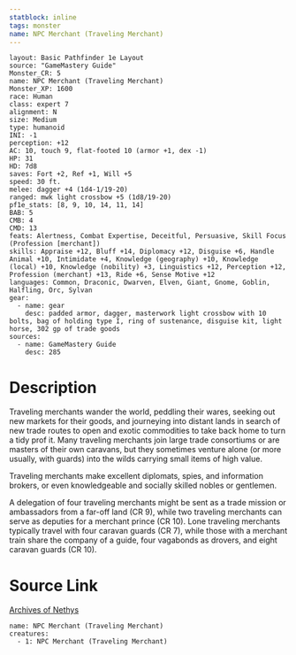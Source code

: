 ```yaml
---
statblock: inline
tags: monster
name: NPC Merchant (Traveling Merchant)
---
```

```statblock
layout: Basic Pathfinder 1e Layout
source: "GameMastery Guide"
Monster_CR: 5
name: NPC Merchant (Traveling Merchant)
Monster_XP: 1600
race: Human
class: expert 7
alignment: N
size: Medium
type: humanoid
INI: -1
perception: +12
AC: 10, touch 9, flat-footed 10 (armor +1, dex -1)
HP: 31
HD: 7d8
saves: Fort +2, Ref +1, Will +5
speed: 30 ft.
melee: dagger +4 (1d4-1/19-20)
ranged: mwk light crossbow +5 (1d8/19-20)
pf1e_stats: [8, 9, 10, 14, 11, 14]
BAB: 5
CMB: 4
CMD: 13
feats: Alertness, Combat Expertise, Deceitful, Persuasive, Skill Focus (Profession [merchant])
skills: Appraise +12, Bluff +14, Diplomacy +12, Disguise +6, Handle Animal +10, Intimidate +4, Knowledge (geography) +10, Knowledge (local) +10, Knowledge (nobility) +3, Linguistics +12, Perception +12, Profession (merchant) +13, Ride +6, Sense Motive +12
languages: Common, Draconic, Dwarven, Elven, Giant, Gnome, Goblin, Halfling, Orc, Sylvan
gear:
  - name: gear
    desc: padded armor, dagger, masterwork light crossbow with 10 bolts, bag of holding type I, ring of sustenance, disguise kit, light horse, 302 gp of trade goods
sources:
  - name: GameMastery Guide
    desc: 285
```
# Description
Traveling merchants wander the world, peddling their wares, seeking out new markets for their goods, and journeying into distant lands in search of new trade routes to open and exotic commodities to take back home to turn a tidy prof it. Many traveling merchants join large trade consortiums or are masters of their own caravans, but they sometimes venture alone (or more usually, with guards) into the wilds carrying small items of high value.

Traveling merchants make excellent diplomats, spies, and information brokers, or even knowledgeable and socially skilled nobles or gentlemen.

A delegation of four traveling merchants might be sent as a trade mission or ambassadors from a far-off land (CR 9), while two traveling merchants can serve as deputies for a merchant prince (CR 10). Lone traveling merchants typically travel with four caravan guards (CR 7), while those with a merchant train share the company of a guide, four vagabonds as drovers, and eight caravan guards (CR 10).
# Source Link
[Archives of Nethys](https://aonprd.com/NPCDisplay.aspx?ItemName=Merchant%20(Traveling%20Merchant))
```encounter-table
name: NPC Merchant (Traveling Merchant)
creatures:
  - 1: NPC Merchant (Traveling Merchant)
```
